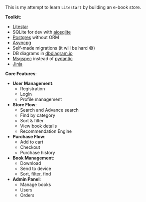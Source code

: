 This is my attempt to learn `Litestart` by building an e-book store.

**Toolkit:**
- [Litestar](https://litestar.dev/)
- SQLite for dev with [aiosqlite](https://aiosqlite.omnilib.dev/)
- [Postgres](https://www.postgresql.org/) without ORM
- [Asyncpg](https://github.com/MagicStack/asyncpg)
- Self-made migrations (it will be hard 😅)
- DB diagrams in [dbdiagram.io](https://dbdiagram.io/d/Ebook-Store-67177fe297a66db9a3d8aa15)
- [Msgspec](https://github.com/jcrist/msgspec) instead of [pydantic](https://github.com/pydantic/pydantic)
- [Jinja](https://jinja.palletsprojects.com/)

**Core Features**:
- **User Management**:
  - Registration
  - Login
  - Profile management
- **Store Flow**:
  - Search and Advance search
  - Find by category
  - Sort & filter
  - View book details
  - Recommendation Engine
- **Purchase Flow**:
  - Add to cart
  - Checkout
  - Purchase history
- **Book Management**:
  - Download
  - Send to device
  - Sort, filter, find
- **Admin Panel**:
  - Manage books
  - Users
  - Orders
